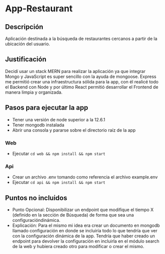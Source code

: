 # App-Restaurant

## Descripción

Aplicación destinada a la búsqueda de restaurantes cercanos a partir de la ubicación del usuario.

## Justificación

Decidí usar un stack MERN para realizar la aplicación ya que integrar Mongo y JavaScript es super sencillo con la ayuda de mongoose. Express me permitió crear una infraestructura sólida para la app, con él realicé todo el Backend con Node y por último React permitió desarrollar el Frontend de manera limpia y organizada.

## Pasos para ejecutar la app

- Tener una versión de node superior a la 12.6.1
- Tener mongodb instalada
- Abrir una consola y pararse sobre el directorio raíz de la app

### Web

- Ejecutar `cd web && npm install && npm start`

### Api

- Crear un archivo .env tomando como referencia el archivo example.env
- Ejecutar `cd api && npm install && npm start`

## Puntos no incluidos

- Punto Opcional: Disponibilizar un endpoint que modifique el tiempo X (definido en la sección de
  Búsqueda) ​de ​forma ​que ​sea ​una ​configuración ​dinámica.
- Explicación: Para el mismo mi idea era crear un documento en mongodb llamado configuración en donde se incluiría todo lo que tendría que ver con la configuración dinámica de la app. Tendría que haber creado un endpoint para devolver la configuración en incluirla en el módulo search de la web y hubiera creado otro para modificar o crear el mismo.
